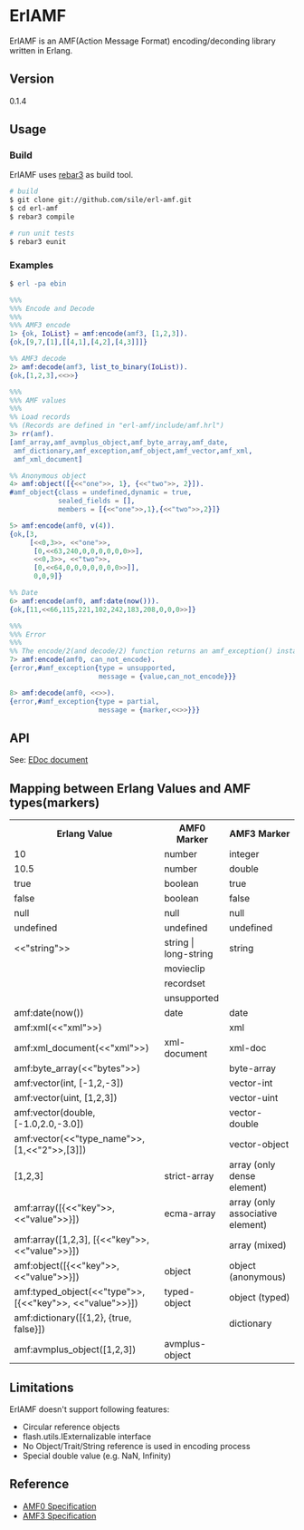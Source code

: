 # ErlAMF

ErlAMF is an AMF(Action Message Format) encoding/deconding library written in Erlang.

## Version
0.1.4

## Usage
### Build

ErlAMF uses [rebar3](https://github.com/erlang/rebar3) as build tool.

```sh
# build
$ git clone git://github.com/sile/erl-amf.git
$ cd erl-amf
$ rebar3 compile

# run unit tests
$ rebar3 eunit
```

### Examples

```erlang
$ erl -pa ebin

%%%
%%% Encode and Decode
%%%
%%% AMF3 encode
1> {ok, IoList} = amf:encode(amf3, [1,2,3]).
{ok,[9,7,[1],[[4,1],[4,2],[4,3]]]}

%% AMF3 decode
2> amf:decode(amf3, list_to_binary(IoList)).
{ok,[1,2,3],<<>>}

%%%
%%% AMF values
%%%
%% Load records
%% (Records are defined in "erl-amf/include/amf.hrl")
3> rr(amf).
[amf_array,amf_avmplus_object,amf_byte_array,amf_date,
 amf_dictionary,amf_exception,amf_object,amf_vector,amf_xml,
 amf_xml_document]

%% Anonymous object
4> amf:object([{<<"one">>, 1}, {<<"two">>, 2}]).
#amf_object{class = undefined,dynamic = true,
            sealed_fields = [],
            members = [{<<"one">>,1},{<<"two">>,2}]}

5> amf:encode(amf0, v(4)).
{ok,[3,
     [<<0,3>>, <<"one">>,
      [0,<<63,240,0,0,0,0,0,0>>],
      <<0,3>>, <<"two">>,
      [0,<<64,0,0,0,0,0,0,0>>]],
      0,0,9]}

%% Date
6> amf:encode(amf0, amf:date(now())).
{ok,[11,<<66,115,221,102,242,183,208,0,0,0>>]}

%%%
%%% Error
%%%
%% The encode/2(and decode/2) function returns an amf_exception() instance as error reason
7> amf:encode(amf0, can_not_encode).
{error,#amf_exception{type = unsupported,
                      message = {value,can_not_encode}}}

8> amf:decode(amf0, <<>>).
{error,#amf_exception{type = partial,
                      message = {marker,<<>>}}}
```

## API

See: [EDoc document](doc/amf.md)

## Mapping between Erlang Values and AMF types(markers)

<table>
<tr><th>Erlang Value</th><th>AMF0 Marker</th><th>AMF3 Marker</th></tr>
<tr><td>10</td><td>number</td><td>integer</td></tr>
<tr><td>10.5</td><td>number</td><td>double</td></tr>
<tr><td>true</td><td>boolean</td><td>true</td></tr>
<tr><td>false</td><td>boolean</td><td>false</td></tr>
<tr><td>null</td><td>null</td><td>null</td></tr>
<tr><td>undefined</td><td>undefined</td><td>undefined</td></tr>
<tr><td>&lt;&lt;"string"&gt;&gt;</td><td>string | long-string</td><td>string</td></tr>
<tr><td></td><td>movieclip</td><td></td></tr>
<tr><td></td><td>recordset</td><td></td></tr>
<tr><td></td><td>unsupported</td><td></td></tr>
<tr><td>amf:date(now())</td><td>date</td><td>date</td></tr>
<tr><td>amf:xml(&lt;&lt;"xml"&gt;&gt;)</td><td></td><td>xml</td></tr>
<tr><td>amf:xml_document(&lt;&lt;"xml"&gt;&gt;)</td><td>xml-document</td><td>xml-doc</td></tr>
<tr><td>amf:byte_array(&lt;&lt;"bytes"&gt;&gt;)</td><td></td><td>byte-array</td></tr>
<tr><td>amf:vector(int, [-1,2,-3])</td><td></td><td>vector-int</td></tr>
<tr><td>amf:vector(uint, [1,2,3])</td><td></td><td>vector-uint</td></tr>
<tr><td>amf:vector(double, [-1.0,2.0,-3.0])</td><td></td><td>vector-double</td></tr>
<tr><td>amf:vector(<<"type_name">>, [1,&lt;&lt;"2"&gt;&gt;,[3]])</td><td></td><td>vector-object</td></tr>
<tr><td>[1,2,3]</td><td>strict-array</td><td>array (only dense element)</td></tr>
<tr><td>amf:array([{&lt;&lt;"key"&gt;&gt;, &lt;&lt;"value"&gt;&gt;}])</td><td>ecma-array</td><td>array (only associative element)</td></tr>
<tr><td>amf:array([1,2,3], [{&lt;&lt;"key"&gt;&gt;, &lt;&lt;"value"&gt;&gt;}])</td><td></td><td>array (mixed)</td></tr>
<tr><td>amf:object([{&lt;&lt;"key"&gt;&gt;, &lt;&lt;"value"&gt;&gt;}])</td><td>object</td><td>object (anonymous)</td></tr>
<tr><td>amf:typed_object(&lt;&lt;"type"&gt;&gt;, [{&lt;&lt;"key"&gt;&gt;, &lt;&lt;"value"&gt;&gt;}])</td><td>typed-object</td><td>object (typed)</td></tr>
<tr><td>amf:dictionary([{1,2}, {true, false}])</td><td></td><td>dictionary</td></tr>
<tr><td>amf:avmplus_object([1,2,3])</td><td>avmplus-object</td><td></td></tr>
</table>

## Limitations
ErlAMF doesn't support following features:
* Circular reference objects
* flash.utils.IExternalizable interface
* No Object/Trait/String reference is used in encoding process
* Special double value (e.g. NaN, Infinity)

## Reference
* [AMF0 Specification](http://download.macromedia.com/pub/labs/amf/amf0_spec_121207.pdf)
* [AMF3 Specification](http://wwwimages.adobe.com/www.adobe.com/content/dam/Adobe/en/devnet/amf/pdf/amf-file-format-spec.pdf)
